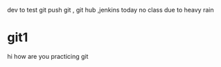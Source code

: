 dev to test
git push 
git , git hub ,jenkins
today no class due to heavy rain

# git1
hi
how are you
practicing git 
